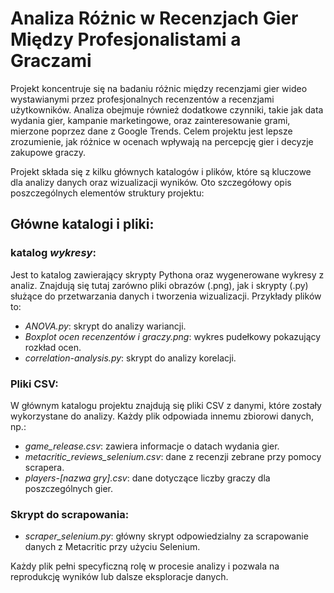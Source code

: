 # Analiza Różnic w Recenzjach Gier Między Profesjonalistami a Graczami

Projekt koncentruje się na badaniu różnic między recenzjami gier wideo wystawianymi przez profesjonalnych recenzentów a recenzjami użytkowników. Analiza obejmuje również dodatkowe czynniki, takie jak data wydania gier, kampanie marketingowe, oraz zainteresowanie grami, mierzone poprzez dane z Google Trends. Celem projektu jest lepsze zrozumienie, jak różnice w ocenach wpływają na percepcję gier i decyzje zakupowe graczy.

Projekt składa się z kilku głównych katalogów i plików, które są kluczowe dla analizy danych oraz wizualizacji wyników. Oto szczegółowy opis poszczególnych elementów struktury projektu:

## Główne katalogi i pliki:

### katalog *wykresy*:

Jest to katalog zawierający skrypty Pythona oraz wygenerowane wykresy z analiz. Znajdują się tutaj zarówno pliki obrazów (.png), jak i skrypty (.py) służące do przetwarzania danych i tworzenia wizualizacji. Przykłady plików to:
- *ANOVA.py*: skrypt do analizy wariancji.
- *Boxplot ocen recenzentów i graczy.png*: wykres pudełkowy pokazujący rozkład ocen.
- *correlation-analysis.py*: skrypt do analizy korelacji.

### Pliki CSV:

W głównym katalogu projektu znajdują się pliki CSV z danymi, które zostały wykorzystane do analizy. Każdy plik odpowiada innemu zbiorowi danych, np.:
- *game_release.csv*: zawiera informacje o datach wydania gier.
- *metacritic_reviews_selenium.csv*: dane z recenzji zebrane przy pomocy scrapera.
- *players-[nazwa gry].csv*: dane dotyczące liczby graczy dla poszczególnych gier.

### Skrypt do scrapowania:

- *scraper_selenium.py*: główny skrypt odpowiedzialny za scrapowanie danych z Metacritic przy użyciu Selenium.


Każdy plik pełni specyficzną rolę w procesie analizy i pozwala na reprodukcję wyników lub dalsze eksploracje danych.
